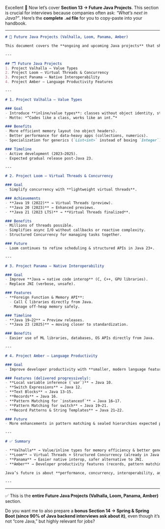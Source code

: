 Excellent 🚀 Now let’s cover **Section 13 → Future Java Projects**.
This section is crucial for interviews because companies often ask: *“What’s next in Java?”*.
Here’s the **complete `.md` file** for you to copy-paste into your handbook.

---

```markdown
# 📘 Future Java Projects (Valhalla, Loom, Panama, Amber)

This document covers the **ongoing and upcoming Java projects** that shape the future of the language and platform.  

---

## 🗂 Future Java Projects
1. Project Valhalla – Value Types  
2. Project Loom – Virtual Threads & Concurrency  
3. Project Panama – Native Interoperability  
4. Project Amber – Language Productivity Features  

---

# 1. Project Valhalla – Value Types

### Goal
- Introduce **inline/value types**: classes without object identity, stored efficiently in memory.  
- Motto: *“Codes like a class, works like an int.”*  

### Benefits
- More efficient memory layout (no object headers).  
- Better performance for data-heavy apps (collections, numerics).  
- Specialization for generics (`List<int>` instead of boxing `Integer`).  

### Timeline
- Active development (2023–2025).  
- Expected gradual release post-Java 23.  

---

# 2. Project Loom – Virtual Threads & Concurrency

### Goal
- Simplify concurrency with **lightweight virtual threads**.  

### Achievements
- **Java 19 (2022)** → Virtual Threads (preview).  
- **Java 20 (2023)** → Enhanced previews.  
- **Java 21 (2023 LTS)** → **Virtual Threads finalized**.  

### Benefits
- Millions of threads possible.  
- Simplifies async I/O without callbacks or reactive complexity.  
- Structured Concurrency for managing tasks together.  

### Future
- Loom continues to refine scheduling & structured APIs in Java 23+.  

---

# 3. Project Panama – Native Interoperability

### Goal
- Improve **Java ↔ native code interop** (C, C++, GPU libraries).  
- Replace JNI (verbose, unsafe).  

### Features
- **Foreign Function & Memory API**:  
  - Call C libraries directly from Java.  
  - Manage off-heap memory safely.  

### Timeline
- **Java 19–22** → Preview releases.  
- **Java 23 (2025)** → moving closer to standardization.  

### Benefits
- Easier use of ML libraries, databases, OS APIs directly from Java.  

---

# 4. Project Amber – Language Productivity

### Goal
- Improve developer productivity with **smaller, modern language features**.  

### Features (delivered progressively):
- **Local variable inference (`var`)** → Java 10.  
- **Switch Expressions** → Java 12.  
- **Text Blocks** → Java 13–15.  
- **Records** → Java 16.  
- **Pattern Matching for `instanceof`** → Java 16–17.  
- **Pattern Matching for switch** → Java 19–21.  
- **Record Patterns & String Templates** → Java 21–22.  

### Future
- More enhancements in pattern matching & sealed hierarchies expected post-Java 23.  

---

# ✅ Summary

- **Valhalla** → Value/inline types for memory efficiency & better generics.  
- **Loom** → Virtual Threads + Structured Concurrency (already in Java 21 LTS).  
- **Panama** → Easier native interop, safer alternative to JNI.  
- **Amber** → Developer productivity features (records, pattern matching, string templates).  

Java’s future is about **performance, concurrency, interoperability, and productivity** — ensuring Java stays competitive in modern enterprise and cloud-native environments.  

---
```

---

✅ This is the **entire Future Java Projects (Valhalla, Loom, Panama, Amber)** section.

Do you want me to also prepare a **bonus Section 14 → Spring & Spring Boot (since 90% of Java backend interviews ask about it)**, even though it’s not “core Java,” but highly relevant for jobs?
